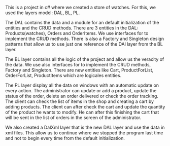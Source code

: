This is a project in c# where we created a store of watches.
For this, we used the layers model: DAL, BL, PL.

The DAL contains the data and a module for an default initialization of the entities and the CRUD methods.
There are 3 entities in the DAL: Products(watches), Orders and OrderItems.
We use interfaces for to implement the CRUD methods.
There is also a Factory and Singleton design patterns that allow us to use just one reference of the DAl layer from the BL layer.

The BL layer contains all the logic of the project and allow us the veracity of the data.
We use also interfaces for to implement the CRUD methods, Factory and Singleton.
There are new entities like Cart, ProductForList, OrderForList, ProductItems which are logicales entities.

The PL layer display all the data on windows with an automatic update on every action.
The administrator can update or add a product, update the status of the order, delete an order delivered or check the order tracking.
The client can check the list of items in the shop and creating a cart by adding products. The client can after check the cart and update the quantity of the product he wants to modify. He can after this finishing the cart that will be sent in the list of orders in the screen of the administrator.

We also created a DalXml layer that is the new DAL layer and use the data in xml files. This allow us to continue where we stopped the program last time and not to begin every time from the default initialization.
